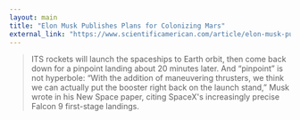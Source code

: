 ```yaml
---
layout: main
title: "Elon Musk Publishes Plans for Colonizing Mars"
external_link: "https://www.scientificamerican.com/article/elon-musk-publishes-plans-for-colonizing-mars/?WT.mc_id=SA_TW_SPC_NEWS&sf89238010=1"
---
```

> ITS rockets will launch the spaceships to Earth orbit, then come back down for a pinpoint landing about 20 minutes later. And “pinpoint” is not hyperbole: “With the addition of maneuvering thrusters, we think we can actually put the booster right back on the launch stand,” Musk wrote in his New Space paper, citing SpaceX's increasingly precise Falcon 9 first-stage landings.

